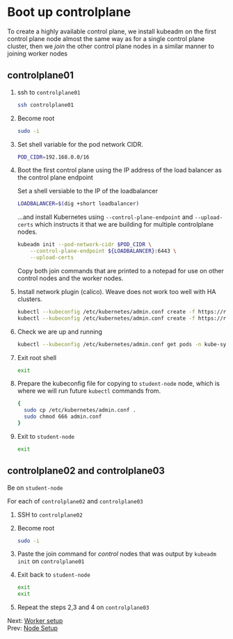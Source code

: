 # Boot up controlplane

To create a highly available control plane, we install kubeadm on the first control plane node almost the same way as for a single control plane cluster, then we *join* the other control plane nodes in a similar manner to joining worker nodes

## controlplane01

1.  ssh to `controlplane01`

    ```bash
    ssh controlplane01
    ```

1. Become root
    ```bash
    sudo -i
    ```

1.  Set shell variable for the pod network CIDR.

    ```bash
    POD_CIDR=192.168.0.0/16
    ```

1. Boot the first control plane using the IP address of the load balancer as the control plane endpoint

    Set a shell versiable to the IP of the loadbalancer

    ```bash
    LOADBALANCER=$(dig +short loadbalancer)
    ```

    ...and install Kubernetes using `--control-plane-endpoint` and `--upload-certs` which instructs it that we are building for multiple controlplane nodes.

    ```bash
    kubeadm init --pod-network-cidr $POD_CIDR \
        --control-plane-endpoint ${LOADBALANCER}:6443 \
        --upload-certs
    ```

    Copy both join commands that are printed to a notepad for use on other control nodes and the worker nodes.

1. Install network plugin (calico). Weave does not work too well with HA clusters.
    ```bash
    kubectl --kubeconfig /etc/kubernetes/admin.conf create -f https://raw.githubusercontent.com/projectcalico/calico/v3.26.3/manifests/tigera-operator.yaml
    kubectl --kubeconfig /etc/kubernetes/admin.conf create -f https://raw.githubusercontent.com/projectcalico/calico/v3.26.3/manifests/custom-resources.yaml
    ```

1.  Check we are up and running

    ```bash
    kubectl --kubeconfig /etc/kubernetes/admin.conf get pods -n kube-system
    ```

1.  Exit root shell

    ```bash
    exit
    ```

1.  Prepare the kubeconfig file for copying to `student-node` node, which is where we will run future `kubectl` commands from.

    ```bash
    {
      sudo cp /etc/kubernetes/admin.conf .
      sudo chmod 666 admin.conf
    }
    ```

1.  Exit to `student-node`

    ```bash
    exit
    ```

## controlplane02 and controlplane03

Be on `student-node`

For each of `controlplane02` and `controlplane03`

1.  SSH to `controlplane02`
1.  Become root

    ```bash
    sudo -i
    ```
1.  Paste the join command for *control* nodes that was output by `kubeadm init` on `controlplane01`
1.  Exit back to `student-node`
    ```bash
    exit
    exit
    ```
1. Repeat the steps 2,3 and 4 on `controlplane03`

Next: [Worker setup](./07-workers.md)</br>
Prev: [Node Setup](./05-node-setup.md)


